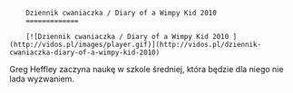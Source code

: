
        Dziennik cwaniaczka / Diary of a Wimpy Kid 2010 
        =============
        
        [![Dziennik cwaniaczka / Diary of a Wimpy Kid 2010 ](http://vidos.pl/images/player.gif)](http://vidos.pl/dziennik-cwaniaczka-diary-of-a-wimpy-kid-2010)
        
        
 Greg Heffley zaczyna naukę w szkole średniej, która będzie dla niego nie lada wyzwaniem.
    